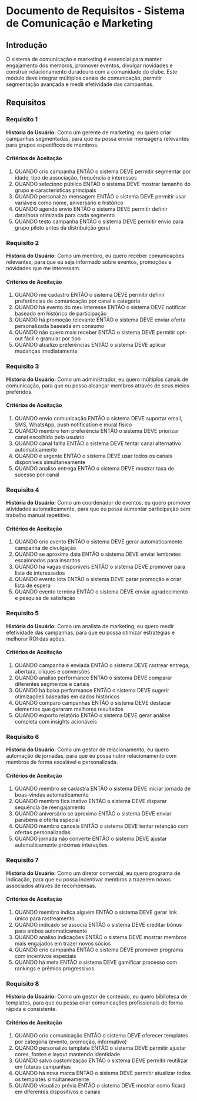 # Documento de Requisitos - Sistema de Comunicação e Marketing

## Introdução

O sistema de comunicação e marketing é essencial para manter engajamento dos membros, promover eventos, divulgar novidades e construir relacionamento duradouro com a comunidade do clube. Este módulo deve integrar múltiplos canais de comunicação, permitir segmentação avançada e medir efetividade das campanhas.

## Requisitos

### Requisito 1

**História do Usuário:** Como um gerente de marketing, eu quero criar campanhas segmentadas, para que eu possa enviar mensagens relevantes para grupos específicos de membros.

#### Critérios de Aceitação

1. QUANDO crio campanha ENTÃO o sistema DEVE permitir segmentar por idade, tipo de associação, frequência e interesses
2. QUANDO seleciono público ENTÃO o sistema DEVE mostrar tamanho do grupo e características principais
3. QUANDO personalizo mensagem ENTÃO o sistema DEVE permitir usar variáveis como nome, aniversário e histórico
4. QUANDO agendo envio ENTÃO o sistema DEVE permitir definir data/hora otimizada para cada segmento
5. QUANDO testo campanha ENTÃO o sistema DEVE permitir envio para grupo piloto antes da distribuição geral

### Requisito 2

**História do Usuário:** Como um membro, eu quero receber comunicações relevantes, para que eu seja informado sobre eventos, promoções e novidades que me interessam.

#### Critérios de Aceitação

1. QUANDO me cadastro ENTÃO o sistema DEVE permitir definir preferências de comunicação por canal e categoria
2. QUANDO há evento do meu interesse ENTÃO o sistema DEVE notificar baseado em histórico de participação
3. QUANDO há promoção relevante ENTÃO o sistema DEVE enviar oferta personalizada baseada em consumo
4. QUANDO não quero mais receber ENTÃO o sistema DEVE permitir opt-out fácil e granular por tipo
5. QUANDO atualizo preferências ENTÃO o sistema DEVE aplicar mudanças imediatamente

### Requisito 3

**História do Usuário:** Como um administrador, eu quero múltiplos canais de comunicação, para que eu possa alcançar membros através de seus meios preferidos.

#### Critérios de Aceitação

1. QUANDO envio comunicação ENTÃO o sistema DEVE suportar email, SMS, WhatsApp, push notification e mural físico
2. QUANDO membro tem preferência ENTÃO o sistema DEVE priorizar canal escolhido pelo usuário
3. QUANDO canal falha ENTÃO o sistema DEVE tentar canal alternativo automaticamente
4. QUANDO é urgente ENTÃO o sistema DEVE usar todos os canais disponíveis simultaneamente
5. QUANDO analiso entrega ENTÃO o sistema DEVE mostrar taxa de sucesso por canal

### Requisito 4

**História do Usuário:** Como um coordenador de eventos, eu quero promover atividades automaticamente, para que eu possa aumentar participação sem trabalho manual repetitivo.

#### Critérios de Aceitação

1. QUANDO crio evento ENTÃO o sistema DEVE gerar automaticamente campanha de divulgação
2. QUANDO se aproxima data ENTÃO o sistema DEVE enviar lembretes escalonados para inscritos
3. QUANDO há vagas disponíveis ENTÃO o sistema DEVE promover para lista de interessados
4. QUANDO evento lota ENTÃO o sistema DEVE parar promoção e criar lista de espera
5. QUANDO evento termina ENTÃO o sistema DEVE enviar agradecimento e pesquisa de satisfação

### Requisito 5

**História do Usuário:** Como um analista de marketing, eu quero medir efetividade das campanhas, para que eu possa otimizar estratégias e melhorar ROI das ações.

#### Critérios de Aceitação

1. QUANDO campanha é enviada ENTÃO o sistema DEVE rastrear entrega, abertura, cliques e conversões
2. QUANDO analiso performance ENTÃO o sistema DEVE comparar diferentes segmentos e canais
3. QUANDO há baixa performance ENTÃO o sistema DEVE sugerir otimizações baseadas em dados históricos
4. QUANDO comparo campanhas ENTÃO o sistema DEVE destacar elementos que geraram melhores resultados
5. QUANDO exporto relatório ENTÃO o sistema DEVE gerar análise completa com insights acionáveis

### Requisito 6

**História do Usuário:** Como um gestor de relacionamento, eu quero automação de jornadas, para que eu possa nutrir relacionamento com membros de forma escalável e personalizada.

#### Critérios de Aceitação

1. QUANDO membro se cadastra ENTÃO o sistema DEVE iniciar jornada de boas-vindas automaticamente
2. QUANDO membro fica inativo ENTÃO o sistema DEVE disparar sequência de reengajamento
3. QUANDO aniversário se aproxima ENTÃO o sistema DEVE enviar parabéns e oferta especial
4. QUANDO membro cancela ENTÃO o sistema DEVE tentar retenção com ofertas personalizadas
5. QUANDO jornada não converte ENTÃO o sistema DEVE ajustar automaticamente próximas interações

### Requisito 7

**História do Usuário:** Como um diretor comercial, eu quero programa de indicação, para que eu possa incentivar membros a trazerem novos associados através de recompensas.

#### Critérios de Aceitação

1. QUANDO membro indica alguém ENTÃO o sistema DEVE gerar link único para rastreamento
2. QUANDO indicado se associa ENTÃO o sistema DEVE creditar bônus para ambos automaticamente
3. QUANDO analiso indicações ENTÃO o sistema DEVE mostrar membros mais engajados em trazer novos sócios
4. QUANDO crio campanha ENTÃO o sistema DEVE promover programa com incentivos especiais
5. QUANDO há meta ENTÃO o sistema DEVE gamificar processo com rankings e prêmios progressivos

### Requisito 8

**História do Usuário:** Como um gestor de conteúdo, eu quero biblioteca de templates, para que eu possa criar comunicações profissionais de forma rápida e consistente.

#### Critérios de Aceitação

1. QUANDO crio comunicação ENTÃO o sistema DEVE oferecer templates por categoria (evento, promoção, informativo)
2. QUANDO personalizo template ENTÃO o sistema DEVE permitir ajustar cores, fontes e layout mantendo identidade
3. QUANDO salvo customização ENTÃO o sistema DEVE permitir reutilizar em futuras campanhas
4. QUANDO há nova marca ENTÃO o sistema DEVE permitir atualizar todos os templates simultaneamente
5. QUANDO visualizo prévia ENTÃO o sistema DEVE mostrar como ficará em diferentes dispositivos e canais